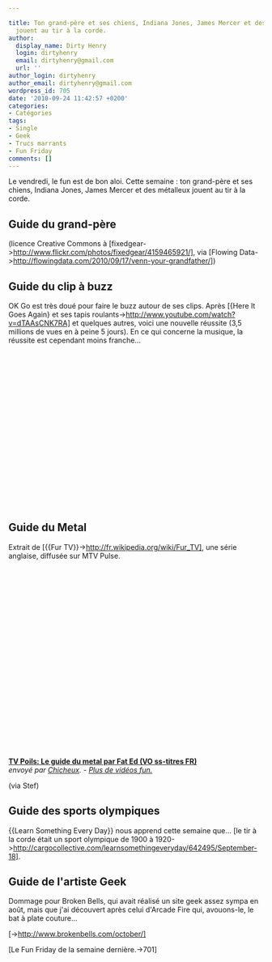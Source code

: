 ```yaml
---

title: Ton grand-père et ses chiens, Indiana Jones, James Mercer et des métalleux
  jouent au tir à la corde.
author:
  display_name: Dirty Henry
  login: dirtyhenry
  email: dirtyhenry@gmail.com
  url: ''
author_login: dirtyhenry
author_email: dirtyhenry@gmail.com
wordpress_id: 705
date: '2010-09-24 11:42:57 +0200'
categories:
- Catégories
tags:
- Single
- Geek
- Trucs marrants
- Fun Friday
comments: []
---
```

Le vendredi, le fun est de bon aloi. Cette semaine : ton grand-père et ses chiens, Indiana Jones, James Mercer et des métalleux jouent au tir à la corde.

<h2>Guide du grand-père</h2>

<img388>

(licence Creative Commons à [fixedgear->http://www.flickr.com/photos/fixedgear/4159465921/], via [Flowing Data->http://flowingdata.com/2010/09/17/venn-your-grandfather/])

<h2>Guide du clip à buzz</h2>

OK Go est très doué pour faire le buzz autour de ses clips. Après [{Here It Goes Again} et ses tapis roulants->http://www.youtube.com/watch?v=dTAAsCNK7RA] et quelques autres, voici une nouvelle réussite (3,5 millions de vues en à peine 5 jours). En ce qui concerne la musique, la réussite est cependant moins franche... 

<object width="500" height="306"><param name="movie" value="http://www.youtube.com/v/nHlJODYBLKs?fs=1&hl=fr_FR"></param><param name="allowFullScreen" value="true"></param><param name="allowscriptaccess" value="always"></param><embed src="http://www.youtube.com/v/nHlJODYBLKs?fs=1&hl=fr_FR" type="application/x-shockwave-flash" allowscriptaccess="always" allowfullscreen="true" width="500" height="306"></embed></object>

<h2>Guide du Metal</h2>

Extrait de [{{Fur TV}}->http://fr.wikipedia.org/wiki/Fur_TV], une série anglaise, diffusée sur MTV Pulse.

<object width="500" height="375"><param name="movie" value="http://www.dailymotion.com/swf/video/x814ev?width=500&theme=default&foreground=%23F7FFFD&highlight=%23FFC300&background=%23171D1B&start=&animatedTitle=&additionalInfos=0&autoPlay=0&hideInfos=0"></param><param name="allowFullScreen" value="true"></param><param name="allowScriptAccess" value="always"></param><embed type="application/x-shockwave-flash" src="http://www.dailymotion.com/swf/video/x814ev?width=500&theme=default&foreground=%23F7FFFD&highlight=%23FFC300&background=%23171D1B&start=&animatedTitle=&additionalInfos=0&autoPlay=0&hideInfos=0" width="500" height="375" allowfullscreen="true" allowscriptaccess="always"></embed></object><br /><b><a href="http://www.dailymotion.com/video/x814ev_tv-poils-le-guide-du-metal-par-fat_fun">TV Poils: Le guide du metal par Fat Ed (VO ss-titres FR)</a></b><br /><i>envoy&eacute; par <a href="http://www.dailymotion.com/Chicheux">Chicheux</a>. - <a href="http://www.dailymotion.com/fr/channel/fun">Plus de vid&eacute;os fun.</a></i>

(via Stef)

<h2>Guide des sports olympiques</h2>

{{Learn Something Every Day}} nous apprend cette semaine que... [le tir à la corde était un sport olympique de 1900 à 1920->http://cargocollective.com/learnsomethingeveryday/642495/September-18].

<h2>Guide de l'artiste Geek</h2>

Dommage pour Broken Bells, qui avait réalisé un site geek assez sympa en août, mais que j'ai découvert après celui d'Arcade Fire qui, avouons-le, le bat à plate couture...

[<img389>->http://www.brokenbells.com/october/]

[Le Fun Friday de la semaine dernière.->701]
